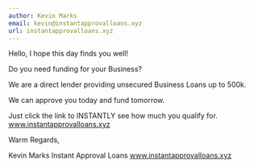 ```yaml
---
author: Kevin Marks
email: kevin@instantapprovalloans.xyz
url: instantapprovalloans.xyz
---
```


Hello,
I hope this day finds you well!

Do you need funding for your Business?

We are a direct lender providing unsecured Business Loans up to 500k. 

We can approve you today and fund tomorrow. 

Just click the link to INSTANTLY see how much you qualify for. www.instantapprovalloans.xyz


Warm Regards,

Kevin Marks
Instant Approval Loans
www.instantapprovalloans.xyz
